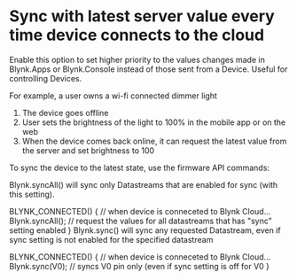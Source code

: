 # Sync with latest server value every time device connects to the cloud

Enable this option to set higher priority to the values changes made in Blynk.Apps or Blynk.Console instead of those sent from a Device. Useful for controlling Devices.

For example, a user owns a wi-fi connected dimmer light

1. The device goes offline
2. User sets the brightness of the light to 100% in the mobile app or on the web
3. When the device comes back online, it can request the latest value from the server and set brightness to 100

To sync the device to the latest state, use the firmware API commands:

Blynk.syncAll\(\) will sync only Datastreams that are enabled for sync \(with this setting\).

BLYNK\_CONNECTED\(\) { // when device is conneceted to Blynk Cloud... Blynk.syncAll\(\); // request the values for all datastreams that has "sync" setting enabled } Blynk.sync\(\) will sync any requested Datastream, even if sync setting is not enabled for the specified datastream

BLYNK\_CONNECTED\(\) { // when device is conneceted to Blynk Cloud... Blynk.sync\(V0\); // syncs V0 pin only \(even if sync setting is off for V0 }

